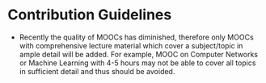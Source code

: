 # Contribution Guidelines

- Recently the quality of MOOCs has diminished, therefore only MOOCs with comprehensive lecture material which cover a subject/topic in ample detail will be added. For example, MOOC on Computer Networks or Machine Learning with 4-5 hours may not be able to cover all topics in sufficient detail and thus should be avoided.